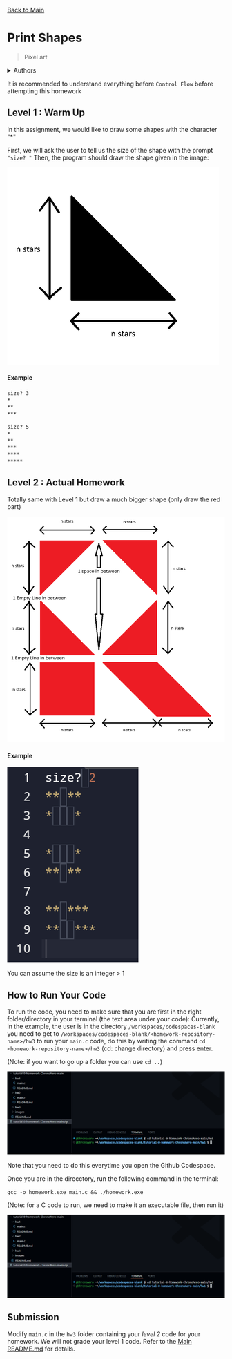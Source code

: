 [Back to Main](../README.md)

# Print Shapes

> Pixel art

<details>

<summary>Authors</summary>

Dicaprio Cheung (dhcheungaa@connect.ust.hk)

</details>

It is recommended to understand everything before `Control Flow` before attempting this homework

## Level 1 : Warm Up

In this assignment, we would like to draw some shapes with the character "*"

First, we will ask the user to tell us the size of the shape with the prompt `"size? "`
Then, the program should draw the shape given in the image:

![](../../images/basic-shape.png)

#### Example
```
size? 3
*
**
***
```

```
size? 5
*
**
***
****
*****
```

## Level 2 : Actual Homework

Totally same with Level 1 but draw a much bigger shape (only draw the red part)

![](../../images/shape.png)

#### Example

![](../images/print-shapes-example.png)

You can assume the size is an integer > 1

## How to Run Your Code

To run the code, you need to make sure that you are first in the right folder/directory in your terminal (the text area under your code):
Currently, in the example, the user is in the directory `/workspaces/codespaces-blank` you need to get to `/workspaces/codespaces-blank/<homework-repository-name>/hw3` to run your `main.c` code, do this by writing the command `cd <homework-repository-name>/hw3` (cd: change directory) and press enter.

(Note: if you want to go up a folder you can use `cd ..`)

![image](./../images/462ba8f7-a31a-4797-86fc-250e2d353d8e.png)

Note that you need to do this everytime you open the Github Codespace.

Once you are in the direcctory, run the following command in the terminal:
```
gcc -o homework.exe main.c && ./homework.exe
```
(Note: for a C code to run, we need to make it an executable file, then run it)

![image](./../images/368292205-462ba8f7-a31a-4797-86fc-250e2d353d8e.png)



## Submission

Modify `main.c` in the `hw3` folder containing your *level 2* code for your homework. We will not grade your level 1 code. Refer to the [Main README.md](../README.md) for details.

